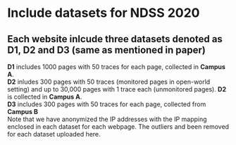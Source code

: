 # Include datasets for NDSS 2020
## Each website inlcude three datasets denoted as D1, D2 and D3 (same as mentioned in paper) <br/>
**D1** includes 1000 pages with 50 traces for each page, collected in **Campus A**. <br/>
**D2** inludes 300 pages with 50 traces (monitored pages in open-world setting) and up to 30,000 pages with 1 trace each (unmonitored pages). **D2** is collected in **Campus A**. <br/>
**D3** includes 300 pages with 50 traces for each page, collected from **Campus B**<br/>
Note that we have anonymized the IP addresses with the IP mapping enclosed in each dataset for each webpage. The outliers and been removed for each dataset uploaded here.
